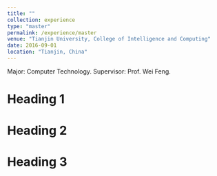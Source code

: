 ```yaml
---
title: ""
collection: experience
type: "master"
permalink: /experience/master
venue: "Tianjin University, College of Intelligence and Computing"
date: 2016-09-01
location: "Tianjin, China"
---
```


Major: Computer Technology.
Supervisor: Prof. Wei Feng.

Heading 1
======

Heading 2
======

Heading 3
======